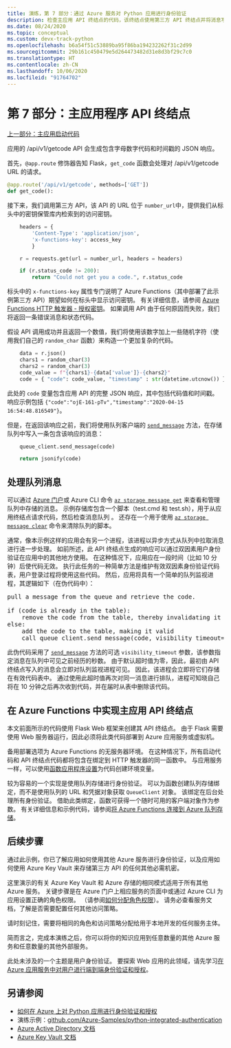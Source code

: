 ```yaml
---
title: 演练，第 7 部分：通过 Azure 服务对 Python 应用进行身份验证
description: 检查主应用 API 终结点的代码，该终结点使用第三方 API 终结点并将消息写入 Azure 队列存储。
ms.date: 08/24/2020
ms.topic: conceptual
ms.custom: devx-track-python
ms.openlocfilehash: b6a54f51c53889ba95f86ba194232262f31c2d99
ms.sourcegitcommit: 29b161c450479e5d264473482d31e8d3bf29c7c0
ms.translationtype: HT
ms.contentlocale: zh-CN
ms.lasthandoff: 10/06/2020
ms.locfileid: "91764702"
---
```

# <a name="part-7-main-application-api-endpoint"></a>第 7 部分：主应用程序 API 终结点

[上一部分：主应用启动代码](walkthrough-tutorial-authentication-06.md)

应用的 /api/v1/getcode API 会生成包含字母数字代码和时间戳的 JSON 响应。

首先，`@app.route` 修饰器告知 Flask，`get_code` 函数会处理对 /api/v1/getcode URL 的请求。

```python
@app.route('/api/v1/getcode', methods=['GET'])
def get_code():
```

接下来，我们调用第三方 API，该 API 的 URL 位于 `number_url`中，提供我们从标头中的密钥保管库内检索到的访问密钥。

```python
    headers = {
        'Content-Type': 'application/json',
        'x-functions-key': access_key
        }

    r = requests.get(url = number_url, headers = headers)

    if (r.status_code != 200):
        return "Could not get you a code.", r.status_code
```

标头中的 `x-functions-key` 属性专门说明了 Azure Functions（其中部署了此示例第三方 API）期望如何在标头中显示访问密钥。 有关详细信息，请参阅 [Azure Functions HTTP 触发器 - 授权密钥](/azure/azure-functions/functions-bindings-http-webhook-trigger?tabs=csharp#authorization-keys)。 如果调用 API 由于任何原因而失败，我们将返回一条错误消息和状态代码。

假设 API 调用成功并且返回一个数值，我们将使用该数字加上一些随机字符（使用我们自己的 `random_char` 函数）来构造一个更加复杂的代码。

```python
    data = r.json()
    chars1 = random_char(3)
    chars2 = random_char(3)
    code_value = f"{chars1}-{data['value']}-{chars2}"
    code = { "code": code_value, "timestamp" : str(datetime.utcnow()) }
```

此处的 `code` 变量包含应用 API 的完整 JSON 响应，其中包括代码值和时间戳。 响应示例包括 `{"code":"ojE-161-pTv","timestamp":"2020-04-15 16:54:48.816549"}`。

但是，在返回该响应之前，我们将使用队列客户端的 [`send_message`](/python/api/azure-storage-queue/azure.storage.queue.queueclient#send-message-content----kwargs-) 方法，在存储队列中写入一条包含该响应的消息：

```python
    queue_client.send_message(code)

    return jsonify(code)
```

## <a name="processing-queue-messages"></a>处理队列消息

可以通过 [Azure 门户](/azure/storage/queues/storage-quickstart-queues-portal#view-message-properties)或 Azure CLI 命令 [`az storage message get`](/cli/azure/storage/message#az-storage-message-get) 来查看和管理队列中存储的消息。 示例存储库包含一个脚本（test.cmd 和 test.sh），用于从应用终结点请求代码，然后检查消息队列 。 还存在一个用于使用 [`az storage message clear`](/cli/azure/storage/message#az-storage-message-clear) 命令来清除队列的脚本。

通常，像本示例这样的应用会有另一个进程，该进程以异步方式从队列中拉取消息进行进一步处理。 如前所述，此 API 终结点生成的响应可以通过双因素用户身份验证在应用中的其他地方使用。 在这种情况下，应用应在一段时间（比如 10 分钟）后使代码无效。 执行此任务的一种简单方法是维护有效双因素身份验证代码表，用户登录过程将使用这些代码。 然后，应用将具有一个简单的队列监视进程，其逻辑如下（在伪代码中）：

<pre>
pull a message from the queue and retrieve the code.

if (code is already in the table):
    remove the code from the table, thereby invalidating it
else:
    add the code to the table, making it valid
    call queue_client.send_message(code, visibility_timeout=600)
</pre>

此伪代码采用了 [`send_message`](/python/api/azure-storage-queue/azure.storage.queue.queueclient#send-message-content----kwargs-) 方法的可选 `visibility_timeout` 参数，该参数指定消息在队列中可见之前经历的秒数。 由于默认超时值为零，因此，最初由 API 终结点写入的消息会立即对队列监视进程可见。 因此，该进程会立即将它们存储在有效代码表中。 通过使用此超时值再次对同一消息进行排队，进程可知晓自己将在 10 分钟之后再次收到代码，并在届时从表中删除该代码。

## <a name="implementing-the-main-app-api-endpoint-in-azure-functions"></a>在 Azure Functions 中实现主应用 API 终结点

本文前面所示的代码使用 Flask Web 框架来创建其 API 终结点。 由于 Flask 需要使用 Web 服务器运行，因此必须将此类代码部署到 Azure 应用服务或虚拟机。

备用部署选项为 Azure Functions 的无服务器环境。 在这种情况下，所有启动代码和 API 终结点代码都将包含在绑定到 HTTP 触发器的同一函数中。 与应用服务一样，可以使用[函数应用程序设置](/azure/azure-functions/functions-how-to-use-azure-function-app-settings#settings)为代码创建环境变量。

较为容易的一个实现是使用队列存储进行身份验证。 可以为函数创建队列存储绑定，而不是使用队列的 URL 和凭据对象获取 `QueueClient` 对象。 该绑定在后台处理所有身份验证。 借助此类绑定，函数可获得一个随时可用的客户端对象作为参数。 有关详细信息和示例代码，请参阅[将 Azure Functions 连接到 Azure 队列存储](/azure/azure-functions/functions-add-output-binding-storage-queue-cli?tabs=bash%2Cbrowser&pivots=programming-language-python)。

## <a name="next-steps"></a>后续步骤

通过此示例，你已了解应用如何使用其他 Azure 服务进行身份验证，以及应用如何使用 Azure Key Vault 来存储第三方 API 的任何其他必需机密。

这里演示的有关 Azure Key Vault 和 Azure 存储的相同模式适用于所有其他 Azure 服务。 关键步骤是在 Azure 门户上相应服务的页面中或通过 Azure CLI 为应用设置正确的角色权限。 （请参阅[如何分配角色权限](/azure/role-based-access-control/role-assignments-steps)）。 请务必查看服务文档，了解是否需要配置任何其他访问策略。

请时刻记住，需要将相同的角色和访问策略分配给用于本地开发的任何服务主体。

简而言之，完成本演练之后，你可以将你的知识应用到任意数量的其他 Azure 服务和任意数量的其他外部服务。

此处未涉及的一个主题是用户身份验证。 要探索 Web 应用的此领域，请先学习[在 Azure 应用服务中对用户进行端到端身份验证和授权](/azure/app-service/tutorial-auth-aad?pivots=platform-linux)。

## <a name="see-also"></a>另请参阅

- [如何在 Azure 上对 Python 应用进行身份验证和授权](azure-sdk-authenticate.md)
- 演练示例：[github.com/Azure-Samples/python-integrated-authentication](https://github.com/Azure-Samples/python-integrated-authentication)
- [Azure Active Directory 文档](/azure/active-directory)
- [Azure Key Vault 文档](/azure/key-vault)
